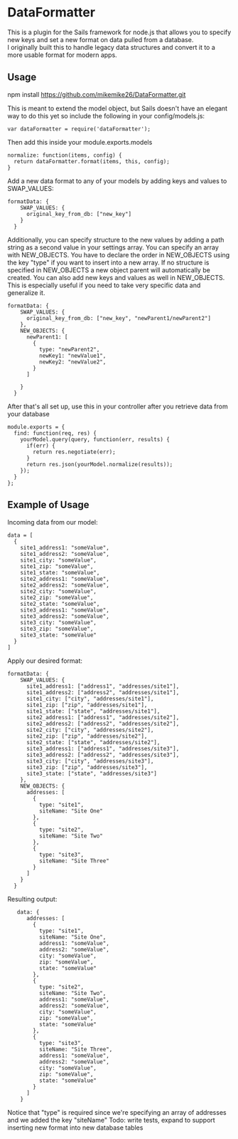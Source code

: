 # DataFormatter
This is a plugin for the Sails framework for node.js that allows you to specify new keys and set a new format on data pulled from a database.  
I originally built this to handle legacy data structures and convert it to a more usable format for modern apps.  


## Usage
npm install https://github.com/mikemike26/DataFormatter.git

This is meant to extend the model object, but Sails doesn't have an elegant way to do this yet so include the following in your config/models.js:

    var dataFormatter = require('dataFormatter');
    
Then add this inside your module.exports.models

    normalize: function(items, config) {
      return dataFormatter.format(items, this, config);
    }
    
    
Add a new data format to any of your models by adding keys and values to SWAP_VALUES:

    formatData: {
        SWAP_VALUES: {
          original_key_from_db: ["new_key"]
        }
      }
      
Additionally, you can specify structure to the new values by adding a path string as a second value in your settings array.
You can specify an array with NEW_OBJECTS.  You have to declare the order in NEW_OBJECTS using the key "type" if you want to insert into a new array.
If no structure is specified in NEW_OBJECTS a new object parent will automatically be created.
You can also add new keys and values as well in NEW_OBJECTS.  This is especially useful if you need to take very specific data and generalize it.

    formatData: {
        SWAP_VALUES: {
          original_key_from_db: ["new_key", "newParent1/newParent2"]
        },
        NEW_OBJECTS: {
          newParent1: [
            {
              type: "newParent2",
              newKey1: "newValue1",
              newKey2: "newValue2",
            }
          ]
    
        }
      }
      
After that's all set up, use this in your controller after you retrieve data from your database

    module.exports = {
      find: function(req, res) {
        yourModel.query(query, function(err, results) {
          if(err) {
            return res.negotiate(err);
          }
          return res.json(yourModel.normalize(results));
        });
      }
    };
    
## Example of Usage

Incoming data from our model:
    
    data = [
      {
        site1_address1: "someValue",
        site1_address2: "someValue",
        site1_city: "someValue",
        site1_zip: "someValue",
        site1_state: "someValue",
        site2_address1: "someValue",
        site2_address2: "someValue",
        site2_city: "someValue",
        site2_zip: "someValue",
        site2_state: "someValue",
        site3_address1: "someValue",
        site3_address2: "someValue",
        site3_city: "someValue",
        site3_zip: "someValue",
        site3_state: "someValue"
      }
    ]

Apply our desired format:

    formatData: {
        SWAP_VALUES: {
          site1_address1: ["address1", "addresses/site1"],
          site1_address2: ["address2", "addresses/site1"],
          site1_city: ["city", "addresses/site1"],
          site1_zip: ["zip", "addresses/site1"],
          site1_state: ["state", "addresses/site1"],
          site2_address1: ["address1", "addresses/site2"],
          site2_address2: ["address2", "addresses/site2"],
          site2_city: ["city", "addresses/site2"],
          site2_zip: ["zip", "addresses/site2"],
          site2_state: ["state", "addresses/site2"],
          site3_address1: ["address1", "addresses/site3"],
          site3_address2: ["address2", "addresses/site3"],
          site3_city: ["city", "addresses/site3"],
          site3_zip: ["zip", "addresses/site3"],
          site3_state: ["state", "addresses/site3"]
        },
        NEW_OBJECTS: {
          addresses: [
            {
              type: "site1",
              siteName: "Site One"
            },
            {
              type: "site2",
              siteName: "Site Two"
            },
            {
              type: "site3",
              siteName: "Site Three"
            }
          ]
        }
      }
        
Resulting output: 

       data: {
          addresses: [
            {
              type: "site1",
              siteName: "Site One",
              address1: "someValue",
              address2: "someValue",
              city: "someValue",
              zip: "someValue",
              state: "someValue"
            },
            {
              type: "site2",
              siteName: "Site Two",
              address1: "someValue",
              address2: "someValue",
              city: "someValue",
              zip: "someValue",
              state: "someValue"
            },
            {
              type: "site3",
              siteName: "Site Three",
              address1: "someValue",
              address2: "someValue",
              city: "someValue",
              zip: "someValue",
              state: "someValue"
            }
          ]
        }
        
Notice that "type" is required since we're specifying an array of addresses and we added the key "siteName"
Todo: write tests, expand to support inserting new format into new database tables